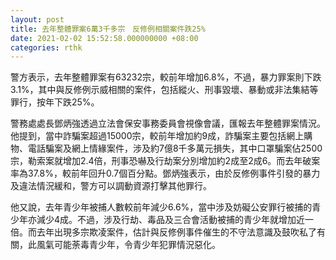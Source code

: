 ```yaml
---
layout: post
title: 去年整體罪案6萬3千多宗　反修例相關案件跌25%
date: 2021-02-02 15:52:58.000000000 +08:00
categories: rthk
---
```


警方表示，去年整體罪案有63232宗，較前年增加6.8%，不過，暴力罪案則下跌3.1%，其中與反修例示威相關的案件，包括縱火、刑事毀壞、暴動或非法集結等罪行，按年下跌25%。

警務處處長鄧炳強透過立法會保安事務委員會視像會議，匯報去年整體罪案情況。他提到，當中詐騙案超過15000宗，較前年增加約9成，詐騙案主要包括網上購物、電話騙案及網上情緣案件，涉及約7億8千多萬元損失，其中口罩騙案佔2500宗，勒索案就增加2.4倍，刑事恐嚇及行劫案分別增加約2成至2成6。而去年破案率為37.8%，較前年回升0.7個百分點。鄧炳強表示，由於反修例事件引發的暴力及違法情況緩和，警方可以調動資源打擊其他罪行。

他又說，去年青少年被捕人數較前年減少6.6%，當中涉及妨礙公安罪行被捕的青少年亦減少4成。不過，涉及行劫、毒品及三合會活動被捕的青少年就增加近一倍。而去年出現多宗欺凌案件，估計與反修例事件催生的不守法意識及鼓吹私了有關，此風氣可能荼毒青少年，令青少年犯罪情況惡化。
